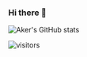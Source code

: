 ### Hi there 👋

<!--
**aker-pc/aker-pc** is a ✨ _special_ ✨ repository because its `README.md` (this file) appears on your GitHub profile.

Here are some ideas to get you started:

- 🔭 I’m currently working on ...
- 🌱 I’m currently learning ...
- 👯 I’m looking to collaborate on ...
- 🤔 I’m looking for help with ...
- 💬 Ask me about ...
- 📫 How to reach me: ...
- 😄 Pronouns: ...
- ⚡ Fun fact: ...
-->
![Aker's GitHub stats](https://github-readme-stats.vercel.app/api?username=aker-pc&show_icons=true&theme=tokyonight)

![visitors](https://visitor-badge.glitch.me/badge?page_id=page.id&left_color=green&right_color=red)
